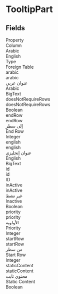 # TooltipPart

<ContentFilter/>

<div class='searchable'>

## Fields

<div class="nama-table">
<div class="row header-row">
<div class="cell">Property</div>
<div class="cell">Column</div>
<div class="cell">Arabic</div>
<div class="cell">English</div>
<div class="cell">Type</div>
<div class="cell">Foreign Table</div>
</div><div class="row searchable" id="arabic">
<div class="cell" data-label="Property">arabic</div>
<div class="cell" data-label="Column">arabic</div>
<div class="cell" data-label="Arabic">عنوان عربي</div>
<div class="cell" data-label="English">Arabic</div>
<div class="cell" data-label="Type">BigText</div>

</div>

<div class="row searchable" id="doesNotRequireRows">
<div class="cell" data-label="Property">doesNotRequireRows</div>
<div class="cell" data-label="Column">doesNotRequireRows</div>
<div class="cell" data-label="Arabic"></div>
<div class="cell" data-label="English"></div>
<div class="cell" data-label="Type">Boolean</div>

</div>

<div class="row searchable" id="endRow">
<div class="cell" data-label="Property">endRow</div>
<div class="cell" data-label="Column">endRow</div>
<div class="cell" data-label="Arabic">إلى سطر</div>
<div class="cell" data-label="English">End Row</div>
<div class="cell" data-label="Type">Integer</div>

</div>

<div class="row searchable" id="english">
<div class="cell" data-label="Property">english</div>
<div class="cell" data-label="Column">english</div>
<div class="cell" data-label="Arabic">عنوان إنجليزي</div>
<div class="cell" data-label="English">English</div>
<div class="cell" data-label="Type">BigText</div>

</div>

<div class="row searchable" id="id">
<div class="cell" data-label="Property">id</div>
<div class="cell" data-label="Column">id</div>
<div class="cell" data-label="Arabic"></div>
<div class="cell" data-label="English"></div>
<div class="cell" data-label="Type">ID</div>

</div>

<div class="row searchable" id="inActive">
<div class="cell" data-label="Property">inActive</div>
<div class="cell" data-label="Column">inActive</div>
<div class="cell" data-label="Arabic">غير نشط</div>
<div class="cell" data-label="English">Inactive</div>
<div class="cell" data-label="Type">Boolean</div>

</div>

<div class="row searchable" id="priority">
<div class="cell" data-label="Property">priority</div>
<div class="cell" data-label="Column">priority</div>
<div class="cell" data-label="Arabic">الأولوية</div>
<div class="cell" data-label="English">Priority</div>
<div class="cell" data-label="Type">Integer</div>

</div>

<div class="row searchable" id="startRow">
<div class="cell" data-label="Property">startRow</div>
<div class="cell" data-label="Column">startRow</div>
<div class="cell" data-label="Arabic">من سطر</div>
<div class="cell" data-label="English">Start Row</div>
<div class="cell" data-label="Type">Integer</div>

</div>

<div class="row searchable" id="staticContent">
<div class="cell" data-label="Property">staticContent</div>
<div class="cell" data-label="Column">staticContent</div>
<div class="cell" data-label="Arabic">محتوي ثابت</div>
<div class="cell" data-label="English">Static Content</div>
<div class="cell" data-label="Type">Boolean</div>

</div>


</div>
</div>

